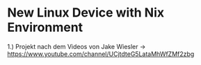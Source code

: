 # New Linux Device with Nix Environment

1.) Projekt nach dem Videos von Jake Wiesler -> https://www.youtube.com/channel/UCjtdteG5LataMhWfZMf2zbg
